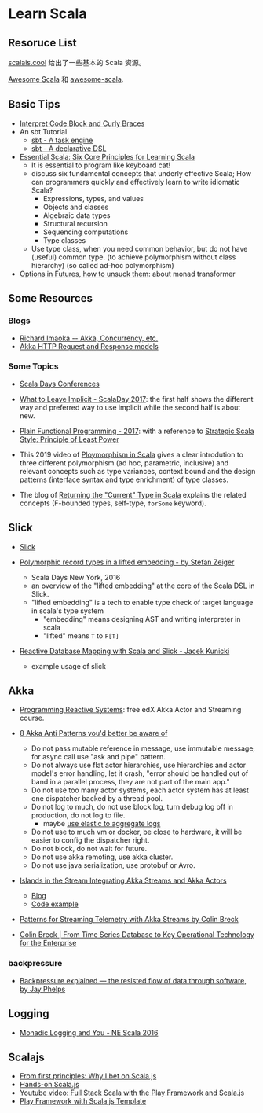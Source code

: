 # Learn Scala

## Resoruce List

[scalais.cool](http://www.scalais.cool/) 给出了一些基本的 Scala 资源。

[Awesome Scala](https://github.com/lauris/awesome-scala) 和 [awesome-scala](https://github.com/uhub/awesome-scala).

## Basic Tips

- [Interpret Code Block and Curly Braces](https://www.geekabyte.io/2018/03/an-alternative-way-to-interpret-usage.html)
- An sbt Tutorial
  - [sbt - A task engine](https://jazzy.id.au/2015/03/03/sbt-task-engine.html)
  - [sbt - A declarative DSL](https://jazzy.id.au/2015/03/04/sbt-declarative-dsl.html)
- [Essential Scala: Six Core Principles for Learning Scala](https://www.youtube.com/watch?v=J8wUy1XxL5o)
  - It is essential to program like keyboard cat!
  - discuss six fundamental concepts that underly effective Scala; How can programmers quickly and effectively learn to write idiomatic Scala?
    - Expressions, types, and values
    - Objects and classes
    - Algebraic data types
    - Structural recursion
    - Sequencing computations
    - Type classes
  - Use type class, when you need common behavior, but do not have (useful) common type.
    (to achieve polymorphism without class hierarchy)
    (so called ad-hoc polymorphism)
- [Options in Futures, how to unsuck them](https://www.youtube.com/watch?v=hGMndafDcc8): about monad transformer

## Some Resources

### Blogs

- [Richard Imaoka -- Akka, Concurrency, etc.](https://richardimaoka.github.io/blog)
- [Akka HTTP Request and Response models](https://richardimaoka.github.io/blog/akka-http-request-response-model/)

### Some Topics

- [Scala Days Conferences](https://www.youtube.com/channel/UCOHg8YCiyMVRRxb3mJT_0Mg)

- [What to Leave Implicit - ScalaDay 2017](https://www.youtube.com/watch?v=Oij5V7LQJsA): the first half shows the different way and preferred way to use implicit while the second half is about new.
- [Plain Functional Programming - 2017](https://www.youtube.com/watch?v=YXDm3WHZT5g): with a reference to [Strategic Scala Style: Principle of Least Power](http://www.lihaoyi.com/post/StrategicScalaStylePrincipleofLeastPower.html)
- This 2019 video of [Ploymorphism in Scala](https://scaladays.org/2019/lausanne/schedule/polymorphism-in-scala) gives a clear introdution to three different polymorphism (ad hoc, parametric, inclusive) and relevant concepts such as type variances, context bound and the design patterns (interface syntax and type enrichment) of type classes.
- The blog of [Returning the "Current" Type in Scala](https://tpolecat.github.io/2015/04/29/f-bounds.html) explains the related concepts (F-bounded types, self-type, `forSome` keyword).

## Slick

- [Slick](https://github.com/slick/slick)

- [Polymorphic record types in a lifted embedding - by Stefan Zeiger](https://www.youtube.com/watch?v=tS6N5AaZTLA)

  - Scala Days New York, 2016
  - an overview of the "lifted embedding" at the core of the Scala DSL in Slick.
  - "lifted embedding" is a tech to enable type check of target language in scala's type system
    - "embedding" means designing AST and writing interpreter in scala
    - "lifted" means `T` to `F[T]`

- [Reactive Database Mapping with Scala and Slick - Jacek Kunicki](https://www.youtube.com/watch?v=Ksobupg60Vk)
  - example usage of slick

## Akka

- [Programming Reactive Systems](https://courses.edx.org/courses/course-v1:EPFLx+scala-reactiveX+2T2019/course/): free edX Akka Actor and Streaming course.
- [8 Akka Anti Patterns you'd better be aware of](https://www.youtube.com/watch?v=h3mulWmX1Oo)

  - Do not pass mutable reference in message, use immutable message, for async call use "ask and pipe" pattern.
  - Do not always use flat actor hierarchies, use hierarchies and actor model's error handling, let it crash, "error should be handled out of band in a parallel process, they are not part of the main app."
  - Do not use too many actor systems, each actor system has at least one dispatcher backed by a thread pool.
  - Do not log to much, do not use block log, turn debug log off in production, do not log to file.
    - maybe [use elastic to aggregate logs](https://www.elastic.co/products/log-monitoring)
  - Do not use to much vm or docker, be close to hardware, it will be easier to config the dispatcher right.
  - Do not block, do not wait for future.
  - Do not use akka remoting, use akka cluster.
  - Do not use java serialization, use protobuf or Avro.

- [Islands in the Stream Integrating Akka Streams and Akka Actors](https://www.youtube.com/watch?v=qaiwalDyayA)

  - [Blog](https://blog.colinbreck.com/integrating-akka-streams-and-akka-actors-part-iv/)
  - [Code example](https://github.com/pbernet/akka_streams_tutorial)

- [Patterns for Streaming Telemetry with Akka Streams by Colin Breck](https://www.youtube.com/watch?v=ilhImUjF53A)

- [Colin Breck | From Time Series Database to Key Operational Technology for the Enterprise](https://www.youtube.com/watch?v=3APiIht6oDY)

### backpressure

- [Backpressure explained — the resisted flow of data through software, by Jay Phelps](https://medium.com/@jayphelps/backpressure-explained-the-flow-of-data-through-software-2350b3e77ce7)

## Logging

- [Monadic Logging and You - NE Scala 2016](https://www.youtube.com/watch?v=t-YX55ZF4g0)

## Scalajs

- [From first principles: Why I bet on Scala.js](http://www.lihaoyi.com/post/FromfirstprinciplesWhyIbetonScalajs.html)
- [Hands-on Scala.js](http://www.lihaoyi.com/hands-on-scala-js/)
- [Youtube video: Full Stack Scala with the Play Framework and Scala.js](https://youtu.be/NJVL2IsGXZ4)
- [Play Framework with Scala.js Template](https://github.com/vmunier/play-scalajs.g8)
